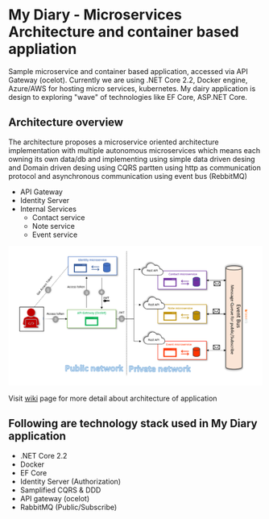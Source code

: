 # My Diary - Microservices Architecture and container based appliation

Sample microservice and container based application, accessed via API Gateway (ocelot). Currently we are using .NET Core 2.2, Docker engine, Azure/AWS for hosting micro services, kubernetes. My dairy application is design to exploring "wave" of technologies like EF Core, ASP.NET Core.

## Architecture overview

The architecture proposes a microservice oriented architecture implementation with multiple autonomous microservices which means each owning its own data/db and implementing using simple data driven desing and Domain driven desing using CQRS partten using http as communication protocol and asynchronous communication using event bus (RebbitMQ)

- API Gateway 
- Identity Server
- Internal Services
  - Contact service
  - Note service
  - Event service

<p>
<img src="doc/architecturedesign.PNG">
<p>

Visit <a href="https://github.com/nibro7778/mydiary/wiki/Architecture">wiki</a> page for more detail about architecture of application

## Following are technology stack used in My Diary application 

- .NET Core 2.2
- Docker
- EF Core
- Identity Server (Authorization)
- Samplified CQRS & DDD
- API gateway (ocelot)
- RabbitMQ (Public/Subscribe)


